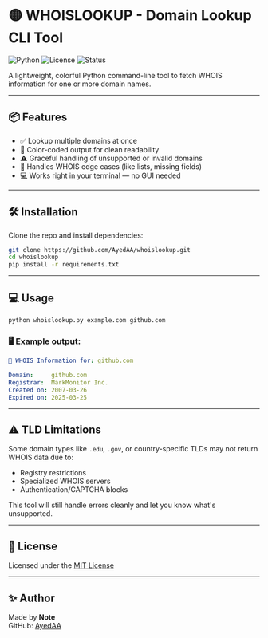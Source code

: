 #      🟡 WHOISLOOKUP - Domain Lookup CLI Tool

![Python](https://img.shields.io/badge/Python-3.9%2B-blue?logo=python&logoColor=white)
![License](https://img.shields.io/badge/License-MIT-brightgreen.svg)
![Status](https://img.shields.io/badge/Open%20Source-Yes-success)

A lightweight, colorful Python command-line tool to fetch WHOIS information for one or more domain names.

---

## 📦 Features

- ✅ Lookup multiple domains at once
- 🎨 Color-coded output for clean readability
- ⚠️ Graceful handling of unsupported or invalid domains
- 🧠 Handles WHOIS edge cases (like lists, missing fields)
- 💻 Works right in your terminal — no GUI needed

---

## 🛠️ Installation

Clone the repo and install dependencies:

```bash
git clone https://github.com/AyedAA/whoislookup.git
cd whoislookup
pip install -r requirements.txt
```

---

## 💻 Usage

```bash
python whoislookup.py example.com github.com
```

### 🖥️ Example output:

```yaml
📡 WHOIS Information for: github.com

Domain:     github.com
Registrar:  MarkMonitor Inc.
Created on: 2007-03-26
Expired on: 2025-03-25
```

---

## ⚠️ TLD Limitations

Some domain types like `.edu`, `.gov`, or country-specific TLDs may not return WHOIS data due to:
- Registry restrictions
- Specialized WHOIS servers
- Authentication/CAPTCHA blocks

This tool will still handle errors cleanly and let you know what's unsupported.

---

## 🧾 License

Licensed under the [MIT License](LICENSE)

---

## ✨ Author

Made by **Note**  
GitHub: [AyedAA](https://github.com/AyedAA)


